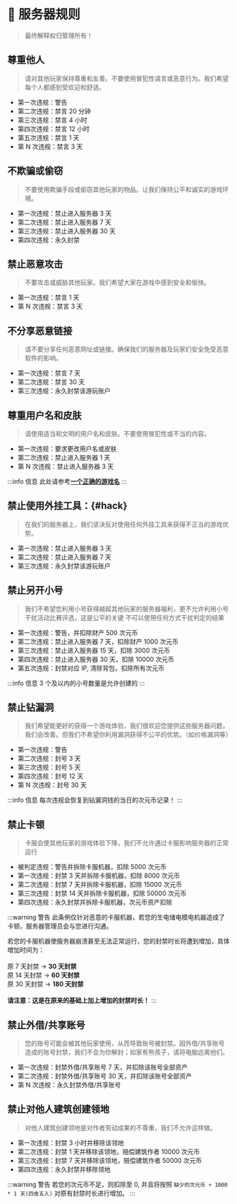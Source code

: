 # 📃 服务器规则

> 最终解释权归管理所有！

## 尊重他人

> 请对其他玩家保持尊重和友善。不要使用冒犯性语言或恶意行为。我们希望每个人都感到受欢迎和舒适。

* 第一次违规：警告
* 第二次违规：禁言 20 分钟
* 第三次违规：禁言 4 小时
* 第四次违规：禁言 12 小时
* 第五次违规：禁言 1 天
* 第 N 次违规：禁言 3 天

## 不欺骗或偷窃

> 不要使用欺骗手段或偷窃其他玩家的物品。让我们保持公平和诚实的游戏环境。

* 第一次违规：禁止进入服务器 3 天
* 第二次违规：禁止进入服务器 7 天
* 第三次违规：禁止进入服务器 30 天
* 第四次违规：永久封禁

## 禁止恶意攻击

> 不要攻击或威胁其他玩家。我们希望大家在游戏中感到安全和愉快。

* 第一次违规：禁言 1 天
* 第 N 次违规：禁言 3 天

## 不分享恶意链接

> 请不要分享任何恶意网址或链接。确保我们的服务器及玩家们安全免受恶意软件的影响。

* 第一次违规：禁言 7 天
* 第二次违规：禁言 30 天
* 第三次违规：永久封禁该游玩账户

## 尊重用户名和皮肤

> 请使用适当和文明的用户名和皮肤。不要使用冒犯性或不当的内容。

* 第一次违规：要求更改用户名或皮肤
* 第二次违规：禁止进入服务器 1 天
* 第 N 次违规：禁止进入服务器 3 天

:::info 信息
此处请参考[**一个正确的游戏名**](/入门/username)
:::

## 禁止使用外挂工具：{#hack}

> 在我们的服务器上，我们坚决反对使用任何外挂工具来获得不正当的游戏优势。

* 第一次违规：禁止进入服务器 3 天
* 第二次违规：禁止进入服务器 7 天
* 第三次违规：永久封禁该游玩账户

## 禁止另开小号

> 我们不希望您利用小号获得越超其他玩家的服务器福利，更不允许利用小号干扰活动比赛评选，这是公平的关键
> 不可以使用任何方式干扰判定的结果

* 第一次违规：警告，并扣除财产 500 次元币
* 第二次违规：禁止进入服务器 7 天，扣除财产 1000 次元币
* 第三次违规：禁止进入服务器 15 天，扣除 3000 次元币
* 第四次违规：禁止进入服务器 30 天，扣除 10000 次元币
* 第五次违规：封禁对应 IP, 清除背包，扣除所有次元币

:::info 信息
3 个及以内的小号数量是允许创建的
:::

## 禁止钻漏洞

> 我们希望能更好的获得一个游戏体验，我们很欢迎您提供这些服务器问题，我们会改善。但我们不希望你利用漏洞获得不公平的优势。（如价格漏洞等）

* 第一次违规：警告
* 第二次违规：封号 3 天
* 第三次违规：封号 5 天
* 第四次违规：封号 12 天
* 第 N 次违规：封号 30 天

:::info 信息
每次违规会恢复到钻漏洞钱的当日的次元币记录！
:::

## 禁止卡顿

> 卡服会使其他玩家的游戏体验下降，我们不允许通过卡服影响服务器的正常运行

* 被判定违规：警告并拆除卡服机器，扣除 5000 次元币
* 第一次违规：封禁 3 天并拆除卡服机器，扣除 8000 次元币
* 第二次违规：封禁 7 天并拆除卡服机器，扣除 15000 次元币
* 第三次违规：封禁 14 天并拆除卡服机器，扣除 50000 次元币
* 第四次违规：永久封禁并拆除卡服机器，次元币资产扣除

:::warning 警告
此条例仅针对恶意的卡服机器，若您的生电储电模电机器造成了卡顿，服务器管理员会与您进行沟通。

若您的卡服机器使服务器崩溃甚至无法正常运行，您的封禁时长将遭到增加，具体增加时间为：<br /><br />
原 7 天封禁   ->   **30 天封禁**<br />
原 14 天封禁   ->   **60 天封禁**<br />
原 30 天封禁   ->   **180 天封禁**<br /><br />
**请注意：这是在原来的基础上加上增加的封禁时长！**
:::

## 禁止外借/共享账号

> 您的账号可能会被其他玩家使用，从而导致账号被封禁。因外借/共享账号造成的账号封禁，我们不会为你解封；如家有熊孩子，请将电脑远离他们。

* 第一次违规：封禁外借/共享账号 7 天，并扣除该账号全部资产
* 第二次违规：封禁外借/共享账号 30 天，并扣除该账号全部资产
* 第 N 次违规：永久封禁外借/共享账号

## 禁止对他人建筑创建领地

> 对他人建筑创建领地是对作者劳动成果的不尊重，我们不允许这样做。

* 第一次违规：封禁 3 小时并移除该领地
* 第二次违规：封禁 1 天并移除该领地，赔偿建筑作者 10000 次元币
* 第三次违规：封禁 7 天并移除该领地，赔偿建筑作者 50000 次元币
* 第四次违规：永久封禁并移除领地

:::warning 警告
若您的次元币不足，则扣除至 0, 并且将按照 `缺少的次元币 ÷ 1000 * 1 天(四舍五入)` 对原有封禁时长进行增加。
:::
